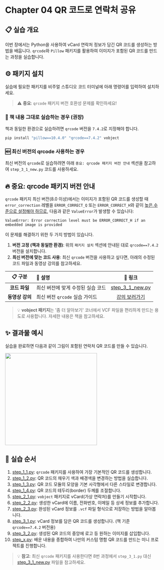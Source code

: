 # Chapter 04 QR 코드로 연락처 공유

## 📋 실습 개요
이번 장에서는 Python을 사용하여 vCard 연락처 정보가 담긴 QR 코드를 생성하는 방법을 배웁니다. `qrcode`와 `Pillow` 패키지를 활용하여 이미지가 포함된 QR 코드를 만드는 과정을 실습합니다.

## ⚙️ 패키지 설치
실습에 필요한 패키지를 비주얼 스튜디오 코드 터미널에 아래 명령어를 입력하여 설치하세요.

> ⚠️ **중요**: `qrcode` 패키지 버전 호환성 문제를 확인하세요!

### 📖 책 내용 그대로 실습하는 경우 (권장)
책과 동일한 환경으로 실습하려면 `qrcode` 버전을 `7.4.2`로 지정해야 합니다.
```bash
pip install "pillow==10.4.0" "qrcode==7.4.2" vobject
```

### 🆕 최신 버전의 qrcode 사용하는 경우
최신 버전의 `qrcode`로 실습하려면 아래 `중요: qrcode 패키지 버전 안내` 섹션을 참고하여 `step_3_1_new.py` 코드를 사용하세요.

## 🔥 중요: qrcode 패키지 버전 안내
`qrcode` 패키지 최신 버전(8.0 이상)에서는 이미지가 포함된 QR 코드를 생성할 때 `error_correction` 레벨을 `ERROR_CORRECT_Q` 또는 `ERROR_CORRECT_H`와 같이 [높은 수준으로 설정해야 하므로](https://pypi.org/project/qrcode/), 다음과 같은 `ValueError`가 발생할 수 있습니다:

```
ValueError: Error correction level must be ERROR_CORRECT_H if an embedded image is provided
```

이 문제를 해결하기 위한 두 가지 방법이 있습니다.

1.  **버전 고정 (책과 동일한 환경)**: 위의 `패키지 설치` 섹션에 안내된 대로 `qrcode==7.4.2` 버전을 설치합니다.
2.  **최신 버전에 맞는 코드 사용**: 최신 `qrcode` 버전을 사용하고 싶다면, 아래의 수정된 코드 파일과 동영상 강의를 참고하세요.

| 📋 구분 | 📝 설명 | 🔗 링크 |
|:---:|:---|:---:|
| **코드 파일** | 최신 버전에 맞게 수정된 실습 코드 | [step_3_1_new.py](step_3_1_new.py) |
| **동영상 강의** | 최신 버전 `qrcode` 실습 가이드 | [강의 보러가기](https://www.youtube.com/watch?v=IpgPhZh4kXE&list=PLID7cC3lN2TF4D1uUL3gYoK6VE7WlorbQ&index=31&t=376s) |

> 💡 **vobject 패키지**는 '좀 더 알아보기' 코너에서 VCF 파일을 편리하게 만드는 용도로 사용합니다. 자세한 내용은 책을 참고하세요.

## ✨ 결과물 예시
실습을 완료하면 다음과 같이 그림이 포함된 연락처 QR 코드를 만들 수 있습니다.

<img src="https://raw.githubusercontent.com/himoon/gopython/refs/heads/main/ch_04/output/step_x.png" width="300">


## 🚀 실습 순서
1.  [step_1_1.py](step_1_1.py): `qrcode` 패키지를 사용하여 가장 기본적인 QR 코드를 생성합니다.
2.  [step_1_2.py](step_1_2.py): QR 코드의 채우기 색과 배경색을 변경하는 방법을 실습합니다.
3.  [step_1_3.py](step_1_3.py): QR 코드 모듈의 모양을 기본 사각형에서 다른 스타일로 변경합니다.
4.  [step_1_4.py](step_1_4.py): QR 코드의 테두리(border) 두께를 조절합니다.
5.  [step_2_1.py](step_2_1.py): `vobject` 패키지로 vCard(가상 연락처)를 만들기 시작합니다.
6.  [step_2_2.py](step_2_2.py): 생성한 vCard에 이름, 전화번호, 이메일 등 상세 정보를 추가합니다.
7.  [step_2_3.py](step_2_3.py): 완성된 vCard 정보를 `.vcf` 파일 형식으로 저장하는 방법을 알아봅니다.
8.  [step_3_1.py](step_3_1.py): vCard 정보를 담은 QR 코드를 생성합니다. (책 기준 `qrcode==7.4.2` 버전용)
9.  [step_3_2.py](step_3_2.py): 생성된 QR 코드의 중앙에 로고 등 원하는 이미지를 삽입합니다.
10. [step_x.py](step_x.py): 배운 내용을 종합하여 나만의 커스텀 명함 QR 코드를 만드는 미니 프로젝트를 진행합니다.

> 💡 **참고**: 최신 `qrcode` 패키지를 사용한다면 8번 과정에서 `step_3_1.py` 대신 [step_3_1_new.py](step_3_1_new.py) 파일을 참고하세요.